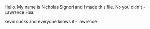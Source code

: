 Hello. My name is Nicholas Signori and I made this file. No you didn't - Lawrence Hua.

kevin sucks and everyone knows it - lawrence 
